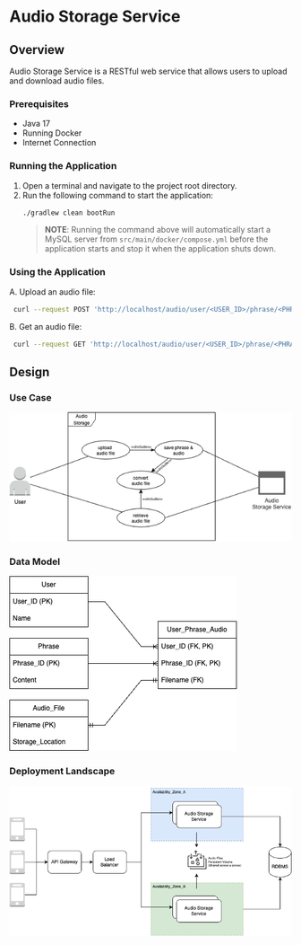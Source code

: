<!-- TOC -->

# Audio Storage Service

## Overview

Audio Storage Service is a RESTful web service that allows users to upload and download audio files.

### Prerequisites
- Java 17
- Running Docker
- Internet Connection

### Running the Application

1. Open a terminal and navigate to the project root directory.
2. Run the following command to start the application:
   ```bash
   ./gradlew clean bootRun
   ```
   >**NOTE**: Running the command above will automatically start a MySQL server from 
   > `src/main/docker/compose.yml` before the application starts and stop it when the application 
   > shuts down.

### Using the Application

A. Upload an audio file:
```bash
 curl --request POST 'http://localhost/audio/user/<USER_ID>/phrase/<PHRASE_ID>' --form 'audio_file=@"./test_audio_file_1.m4a"'
```

B. Get an audio file:
```bash
 curl --request GET 'http://localhost/audio/user/<USER_ID>/phrase/<PHRASE_ID>/m4a' -o './test_audio_file_1.m4a'
```

## Design

### Use Case
![Alt text for image](./diagrams/d_use-case.png)

### Data Model
![Alt text for image](./diagrams/d_data-Model.png)

### Deployment Landscape
![Alt text for image](./diagrams/d_deployment-landscape.png)